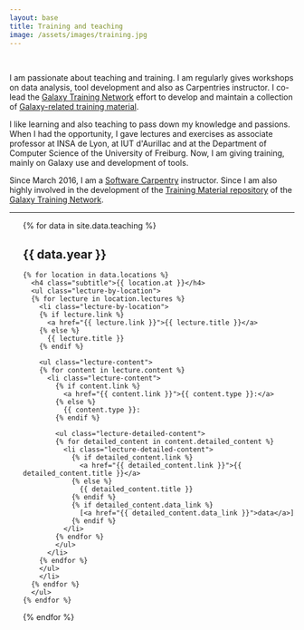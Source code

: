 ```yaml
---
layout: base
title: Training and teaching
image: /assets/images/training.jpg
---
```

<br>

I am passionate about teaching and training. I am regularly gives workshops on data analysis, tool development and also as Carpentries instructor. I co-lead the [Galaxy Training Network](https://new.galaxyproject.org/teach/gtn/) effort to develop and maintain a collection of [Galaxy-related training material](http://galaxyproject.github.io/training-material/). 

I like learning and also teaching to pass down my knowledge and passions. When I had the opportunity, I gave lectures and exercises as associate professor at INSA de Lyon, at IUT d'Aurillac and at the Department of Computer Science of the University of Freiburg. Now, I am giving training, mainly on Galaxy use and development of tools.

Since March 2016, I am a [Software Carpentry](https://software-carpentry.org/) instructor. Since  I am also highly involved in the development of the [Training Material repository](http://galaxyproject.github.io/training-material/) of the [Galaxy Training Network](https://new.galaxyproject.org/teach/gtn/).

---

<ul class="lectures">
  {% for data in site.data.teaching %}
    <h2 class="title">{{ data.year }}</h2>

    {% for location in data.locations %}
      <h4 class="subtitle">{{ location.at }}</h4>
      <ul class="lecture-by-location">
      {% for lecture in location.lectures %}
        <li class="lecture-by-location">
        {% if lecture.link %}
          <a href="{{ lecture.link }}">{{ lecture.title }}</a>
        {% else %}
          {{ lecture.title }}
        {% endif %}

        <ul class="lecture-content">
        {% for content in lecture.content %}
          <li class="lecture-content">
            {% if content.link %}
              <a href="{{ content.link }}">{{ content.type }}:</a>
            {% else %}
              {{ content.type }}:
            {% endif %}

            <ul class="lecture-detailed-content">
            {% for detailed_content in content.detailed_content %}
              <li class="lecture-detailed-content">
                {% if detailed_content.link %}
                  <a href="{{ detailed_content.link }}">{{ detailed_content.title }}</a>
                {% else %}
                  {{ detailed_content.title }}
                {% endif %}
                {% if detailed_content.data_link %}
                  [<a href="{{ detailed_content.data_link }}">data</a>]
                {% endif %}
              </li>
            {% endfor %}
            </ul>
          </li>
        {% endfor %}
        </ul>
        </li>
      {% endfor %}
      </ul>
    {% endfor %}
  {% endfor %}
</ul>
